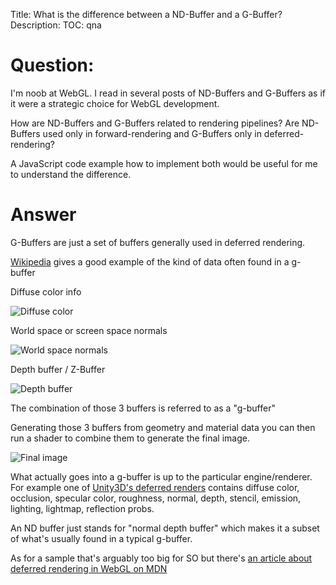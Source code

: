 Title: What is the difference between a ND-Buffer and a G-Buffer?
Description:
TOC: qna

# Question:

I'm noob at WebGL. I read in several posts of ND-Buffers and G-Buffers as if it were a strategic choice for WebGL development.

How are ND-Buffers and G-Buffers related to rendering pipelines? Are ND-Buffers used only in forward-rendering and G-Buffers only in deferred-rendering?

A JavaScript code example how to implement both would be useful for me to understand the difference.




# Answer

G-Buffers are just a set of buffers generally used in deferred rendering.

[Wikipedia](https://en.wikipedia.org/wiki/Deferred_shading) gives a good example of the kind of data often found in a g-buffer

Diffuse color info

![Diffuse color](https://upload.wikimedia.org/wikipedia/commons/thumb/7/7a/Deferred_rendering_pass_col.jpg/440px-Deferred_rendering_pass_col.jpg)

World space or screen space normals

![World space normals](https://upload.wikimedia.org/wikipedia/commons/thumb/0/05/Deferred_rendering_pass_nor.jpg/440px-Deferred_rendering_pass_nor.jpg)

Depth buffer / Z-Buffer

![Depth buffer](https://upload.wikimedia.org/wikipedia/commons/thumb/9/92/Deferred_rendering_pass_dep.jpg/440px-Deferred_rendering_pass_dep.jpg)

The combination of those 3 buffers is referred to as a "g-buffer"

Generating those 3 buffers from geometry and material data you can then run a shader to combine them to generate the final image. 

![Final image](https://upload.wikimedia.org/wikipedia/commons/thumb/f/f3/Deferred_rendering_pass_res.jpg/440px-Deferred_rendering_pass_res.jpg)

What actually goes into a g-buffer is up to the particular engine/renderer. For example one of [Unity3D's deferred renders](http://docs.unity3d.com/Manual/RenderTech-DeferredShading.html) contains diffuse color, occlusion, specular color, roughness, normal, depth, stencil, emission, lighting, lightmap, reflection probs. 

An ND buffer just stands for "normal depth buffer" which makes it a subset of what's usually found in a typical g-buffer.

As for a sample that's arguably too big for SO but there's [an article about deferred rendering in WebGL on MDN](https://hacks.mozilla.org/2014/01/webgl-deferred-shading/)

